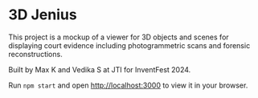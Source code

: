 # 3D Jenius

This project is a mockup of a viewer for 3D objects and scenes for displaying court evidence including photogrammetric scans and forensic reconstructions.

Built by Max K and Vedika S at JTI for InventFest 2024.

Run `npm start` and open [http://localhost:3000](http://localhost:3000) to view it in your browser.
